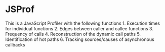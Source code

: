 JSProf
======

This is a JavaScript Profiler with the following functions
	1. Execution times for individual functions
	2. Edges between caller and callee functions
	3. Frequency of calls
	4. Reconstruction of the dynamic call paths
	5. Identification of hot paths
	6. Tracking sources/causes of asynchronous callbacks
